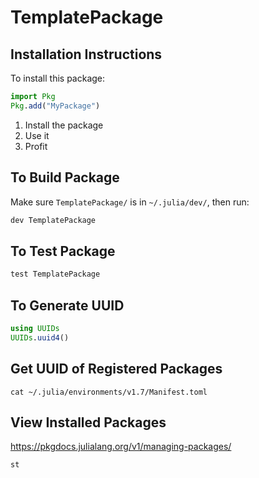 # TemplatePackage

## Installation Instructions

To install this package:
```julia
import Pkg
Pkg.add("MyPackage")
```

1. Install the package
2. Use it
3. Profit

## To Build Package

Make sure `TemplatePackage/` is in `~/.julia/dev/`, then run:
```julia
dev TemplatePackage
```

## To Test Package

```julia
test TemplatePackage
```

## To Generate UUID

```julia
using UUIDs
UUIDs.uuid4()
```

## Get UUID of Registered Packages

```
cat ~/.julia/environments/v1.7/Manifest.toml
```

## View Installed Packages

https://pkgdocs.julialang.org/v1/managing-packages/
```julia
st
```